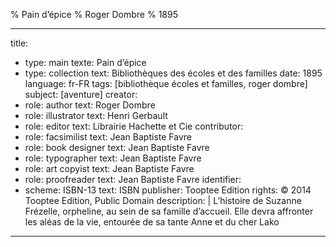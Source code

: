 % Pain d’épice
% Roger Dombre
% 1895

---
title:
- type: main
  texte: Pain d’épice
- type: collection
  text: Bibliothèques des écoles et des familles
date: 1895
language: fr-FR
tags: [bibliothèque écoles et familles, roger dombre]
subject: [aventure]
creator:
- role: author
  text: Roger Dombre
- role: illustrator
  text: Henri Gerbault
- role: editor
  text: Librairie Hachette et Cie
contributor:
- role: facsimilist
  text: Jean Baptiste Favre
- role: book designer
  text: Jean Baptiste Favre
- role: typographer
  text: Jean Baptiste Favre
- role: art copyist
  text: Jean Baptiste Favre
- role: proofreader
  text: Jean Baptiste Favre
identifier:
- scheme: ISBN-13
  text: ISBN
publisher: Tooptee Edition
rights: © 2014 Tooptee Edition, Public Domain
description: |
  L’histoire de Suzanne Frézelle, orpheline, au sein de sa famille d’accueil.
  Elle devra affronter les aléas de la vie, entourée de sa tante Anne et du
  cher Lako
---
